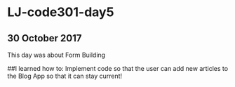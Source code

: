 # LJ-code301-day5

##  30 October 2017

This day was about Form Building

##I learned how to:
Implement code so that the user can add new articles to the Blog App so that it can stay current!
